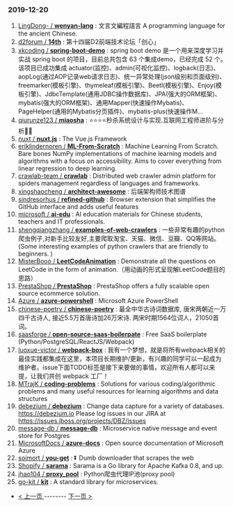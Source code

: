 ### 2019-12-20 
1. [
        LingDong- /
**wenyan-lang**](https://github.com/LingDong-/wenyan-lang) : 文言文編程語言 A programming language for the ancient Chinese.
1. [
        d2forum /
**14th**](https://github.com/d2forum/14th) : 第十四届D2前端技术论坛「创心」
1. [
        xkcoding /
**spring-boot-demo**](https://github.com/xkcoding/spring-boot-demo) : spring boot demo 是一个用来深度学习并实战 spring boot 的项目，目前总共包含 63 个集成demo，已经完成 52 个。 该项目已成功集成 actuator(监控)、admin(可视化监控)、logback(日志)、aopLog(通过AOP记录web请求日志)、统一异常处理(json级别和页面级别)、freemarker(模板引擎)、thymeleaf(模板引擎)、Beetl(模板引擎)、Enjoy(模板引擎)、JdbcTemplate(通用JDBC操作数据库)、JPA(强大的ORM框架)、mybatis(强大的ORM框架)、通用Mapper(快速操作Mybatis)、PageHelper(通用的Mybatis分页插件)、mybatis-plus(快速操作M…
1. [
        qiurunze123 /
**miaosha**](https://github.com/qiurunze123/miaosha) : ⭐⭐⭐⭐秒杀系统设计与实现.互联网工程师进阶与分析🙋🐓
1. [
        nuxt /
**nuxt.js**](https://github.com/nuxt/nuxt.js) : The Vue.js Framework
1. [
        eriklindernoren /
**ML-From-Scratch**](https://github.com/eriklindernoren/ML-From-Scratch) : Machine Learning From Scratch. Bare bones NumPy implementations of machine learning models and algorithms with a focus on accessibility. Aims to cover everything from linear regression to deep learning.
1. [
        crawlab-team /
**crawlab**](https://github.com/crawlab-team/crawlab) : Distributed web crawler admin platform for spiders management regardless of languages and frameworks.
1. [
        xingshaocheng /
**architect-awesome**](https://github.com/xingshaocheng/architect-awesome) : 后端架构师技术图谱
1. [
        sindresorhus /
**refined-github**](https://github.com/sindresorhus/refined-github) : Browser extension that simplifies the GitHub interface and adds useful features
1. [
        microsoft /
**ai-edu**](https://github.com/microsoft/ai-edu) : AI education materials for Chinese students, teachers and IT professionals.
1. [
        shengqiangzhang /
**examples-of-web-crawlers**](https://github.com/shengqiangzhang/examples-of-web-crawlers) : 一些非常有趣的python爬虫例子,对新手比较友好,主要爬取淘宝、天猫、微信、豆瓣、QQ等网站。(Some interesting examples of python crawlers that are friendly to beginners. )
1. [
        MisterBooo /
**LeetCodeAnimation**](https://github.com/MisterBooo/LeetCodeAnimation) : Demonstrate all the questions on LeetCode in the form of animation.（用动画的形式呈现解LeetCode题目的思路）
1. [
        PrestaShop /
**PrestaShop**](https://github.com/PrestaShop/PrestaShop) : PrestaShop offers a fully scalable open source ecommerce solution.
1. [
        Azure /
**azure-powershell**](https://github.com/Azure/azure-powershell) : Microsoft Azure PowerShell
1. [
        chinese-poetry /
**chinese-poetry**](https://github.com/chinese-poetry/chinese-poetry) : 最全中华古诗词数据库, 唐宋两朝近一万四千古诗人, 接近5.5万首唐诗加26万宋诗. 两宋时期1564位词人，21050首词。
1. [
        saasforge /
**open-source-saas-boilerpate**](https://github.com/saasforge/open-source-saas-boilerpate) : Free SaaS boilerplate (Python/PostgreSQL/ReactJS/Webpack)
1. [
        luoxue-victor /
**webpack-box**](https://github.com/luoxue-victor/webpack-box) : 我有一个梦想，就是将所有webpack相关的最佳实践都集成在这里，本项目长期维护/更新，有兴趣的同学可以一起成为维护者。issue下面TODO标签是接下来要做的事情，欢迎所有人都可以来提，让我们共创 webpack 工厂！
1. [
        MTrajK /
**coding-problems**](https://github.com/MTrajK/coding-problems) : Solutions for various coding/algorithmic problems and many useful resources for learning algorithms and data structures
1. [
        debezium /
**debezium**](https://github.com/debezium/debezium) : Change data capture for a variety of databases. https://debezium.io Please log issues in our JIRA at https://issues.jboss.org/projects/DBZ/issues
1. [
        message-db /
**message-db**](https://github.com/message-db/message-db) : Microservice native message and event store for Postgres
1. [
        MicrosoftDocs /
**azure-docs**](https://github.com/MicrosoftDocs/azure-docs) : Open source documentation of Microsoft Azure
1. [
        soimort /
**you-get**](https://github.com/soimort/you-get) : ⏬ Dumb downloader that scrapes the web
1. [
        Shopify /
**sarama**](https://github.com/Shopify/sarama) : Sarama is a Go library for Apache Kafka 0.8, and up.
1. [
        jhao104 /
**proxy_pool**](https://github.com/jhao104/proxy_pool) : Python爬虫代理IP池(proxy pool)
1. [
        go-kit /
**kit**](https://github.com/go-kit/kit) : A standard library for microservices. 

- [ < 上一页 ](https://github.com/able8/github-trending-daily-record/blob/master/2019-12-19.md) -------- [ 下一页 > ](https://github.com/able8/github-trending-daily-record/blob/master/2019-12-21.md)